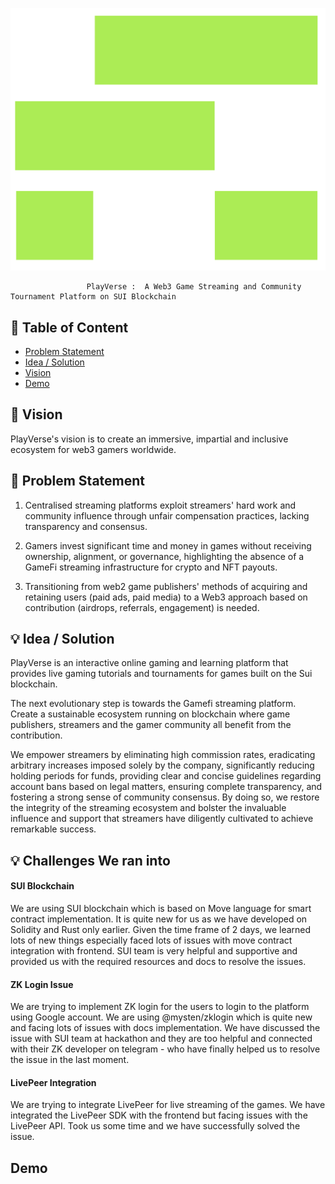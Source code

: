 <p align="center">
  <a href="" rel="noopener">  
<img src="https://github.com/0xshikhar/PlayVerse/raw/master/public/images/playVerseLogo.png"></a>
  
                     PlayVerse :  A Web3 Game Streaming and Community Tournament Platform on SUI Blockchain

</p>
  
## 📝 Table of Content

- [Problem Statement](#problem_statement)
- [Idea / Solution](#idea)
- [Vision](#vision)
- [Demo](#demo)
## 🚀 Vision <a name = "vision"></a>

PlayVerse's vision is to create an immersive, impartial and inclusive ecosystem for web3 gamers worldwide.

## 🧐 Problem Statement <a name = "problem_statement"></a>

1. Centralised streaming platforms exploit streamers' hard work and community influence through unfair compensation practices, lacking transparency and consensus.

2. Gamers invest significant time and money in games without receiving ownership, alignment, or governance, highlighting the absence of a GameFi streaming infrastructure for crypto and NFT payouts.

3. Transitioning from web2 game publishers' methods of acquiring and retaining users (paid ads, paid media) to a Web3 approach based on contribution (airdrops, referrals, engagement) is needed.


## 💡 Idea / Solution <a name = "idea"></a>

PlayVerse  is an interactive online gaming and learning platform that provides live gaming tutorials and tournaments for games built on the Sui blockchain.

The next evolutionary step is towards the Gamefi streaming platform. Create a sustainable ecosystem running on blockchain where game publishers, streamers and the gamer community all benefit from the contribution.

We empower streamers by eliminating high commission rates, eradicating arbitrary increases imposed solely by the company, significantly reducing holding periods for funds, providing clear and concise guidelines regarding account bans based on legal matters, ensuring complete transparency, and fostering a strong sense of community consensus. By doing so, we restore the integrity of the streaming ecosystem and bolster the invaluable influence and support that streamers have diligently cultivated to achieve remarkable success.


## 💡 Challenges We ran into

#### SUI Blockchain
We are using SUI blockchain which is based on Move language for smart contract implementation. It is quite new for us as we have developed on Solidity and Rust only earlier. Given the time frame of 2 days, we learned lots of new things especially faced lots of issues with move contract integration with frontend. SUI team is very helpful and supportive and provided us with the required resources and docs to resolve the issues.

#### ZK Login Issue
 We are trying to implement ZK login for the users to login to the platform using Google account. We are using @mysten/zklogin which is quite new and facing lots of issues with docs implementation. We have discussed the issue with SUI team at hackathon and they are too helpful and connected with their ZK developer on telegram - who have finally helped us to resolve the issue in the last moment.

 #### LivePeer Integration
  We are trying to integrate LivePeer for live streaming of the games. We have integrated the LivePeer SDK with the frontend but facing issues with the LivePeer API. Took us some time and we have successfully solved the issue.

 ## Demo <a name = "demo"></a>










